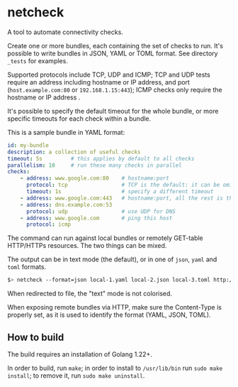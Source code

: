 # netcheck

A tool to automate connectivity checks.

Create one or more bundles, each containing the set of checks to run. It's possible to write bundles in JSON, YAML or TOML format. See directory `_tests` for examples.

Supported protocols include TCP, UDP and ICMP; TCP and UDP tests require an address including hostname or IP address, and port (`host.example.com:80` or `192.168.1.15:443`); ICMP checks only require the hostname or IP address .

It's possible to specify the default timeout for the whole bundle, or more specific timeouts for each check within a bundle.

This is a sample bundle in YAML format:

```yaml
id: my-bundle 
description: a collection of useful checks
timeout: 5s         # this applies by default to all checks
parallelism: 10     # run these many checks in parallel
checks:
    - address: www.google.com:80    # hostname:port
      protocol: tcp                 # TCP is the default: it can be omitted (see below)
      timeout: 1s                   # specify a different timeout
    - address: www.google.com:443   # hostname:port, all the rest is the default
    - address: dns.example.com:53
      protocol: udp                 # use UDP for DNS
    - address: www.google.com       # ping this host
      protocol: icmp
```

The command can run against local bundles or remotely GET-table HTTP/HTTPs resources. The two things can be mixed.

The output can be in text mode (the default), or in one of `json`, `yaml` and `toml` formats.

```bash
$> netcheck --format=json local-1.yaml local-2.json local-3.toml http://remote.example.com?id=1 https://remote.example.com?id=1 
```
When redirected to file, the "text" mode is not colorised.

When exposing remote bundles via HTTP, make sure the Content-Type is properly set, as it is used to identify the format (YAML, JSON, TOML).

## How to build

The build requires an installation of Golang 1.22+.

In order to build, run `make`; in order to install to `/usr/lib/bin` run `sudo make install`; to remove it, run `sudo make uninstall`.
